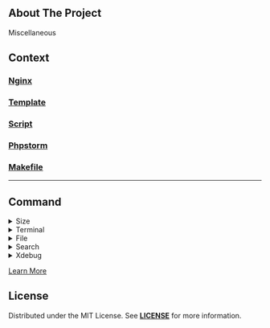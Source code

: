 ## About The Project
Miscellaneous  

## Context

### [Nginx](nginx)
### [Template](template)
### [Script](script)
### [Phpstorm](phpstorm)
### [Makefile](makefile)

--- 
## Command

<details>

<summary>Size</summary>

[//]: # (### You can add a header)

`df -h` # hard drive free space   
`du -hs /path` # size of a directory   
`du -hs /path/*` # size of a all directory inside   
`du -hs /path/* | sort -rh` # size of a all directory inside and sort by size desc

</details>

<details>

<summary>Terminal</summary>

[//]: # (### You can add a header)

`command & disown` # cmd should be started in an independent terminal


</details>

<details>

<summary>File</summary>

[//]: # (### You can add a header)

`truncate -s 0 file` # empty log files  
`unrar x -r file.rar` # unpack files


</details>


<details>

<summary>Search</summary>

[//]: # (### You can add a header)

```bash
# Search a File by Name
find -name <file_name>
```

```bash
# Search a File by Name - case-insensitive 
find -iname <file_name>
```


```bash
# Find a Directory in Linux
find /path/to/search -type d
```

```bash
# Find a Directory in Linux
find /path/to/search -size <size_of_the_file>
find /path/to/search -size +50M -size -100M
```


</details>



<details>

<summary>Xdebug</summary>

[//]: # (### You can add a header)

`sudo phpdismod xdebug` # disable xdebug  
`sudo phpenmod xdebug` # enable xdebug


</details>

[Learn More](./command)

## License
Distributed under the MIT License. See **[LICENSE][license]** for more information.


[//]: # (Links)
[license]: https://github.com/habibun/miscellaneous/blob/main/LICENSE
